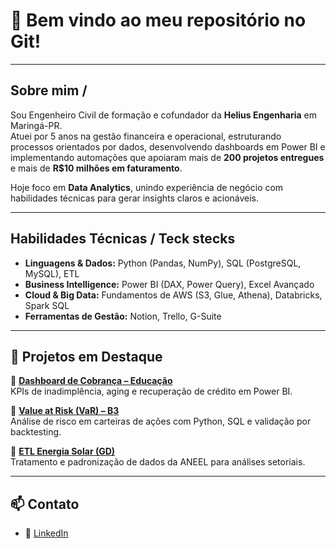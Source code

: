 # 👋 Bem vindo ao meu repositório no Git!
---

## Sobre mim / 
Sou Engenheiro Civil de formação e cofundador da **Helius Engenharia** em Maringá-PR.  
Atuei por 5 anos na gestão financeira e operacional, estruturando processos orientados por dados, desenvolvendo dashboards em Power BI e implementando automações que apoiaram mais de **200 projetos entregues** e mais de **R$10 milhões em faturamento**.  

Hoje foco em **Data Analytics**, unindo experiência de negócio com habilidades técnicas para gerar insights claros e acionáveis.

---

## Habilidades Técnicas / Teck stecks
- **Linguagens & Dados:** Python (Pandas, NumPy), SQL (PostgreSQL, MySQL), ETL  
- **Business Intelligence:** Power BI (DAX, Power Query), Excel Avançado  
- **Cloud & Big Data:** Fundamentos de AWS (S3, Glue, Athena), Databricks, Spark SQL  
- **Ferramentas de Gestão:** Notion, Trello, G-Suite  

---

## 📌 Projetos em Destaque
🔹 [**Dashboard de Cobrança – Educação**](#)  
KPIs de inadimplência, aging e recuperação de crédito em Power BI.  

🔹 [**Value at Risk (VaR) – B3**](#)  
Análise de risco em carteiras de ações com Python, SQL e validação por backtesting.  

🔹 [**ETL Energia Solar (GD)**](#)  
Tratamento e padronização de dados da ANEEL para análises setoriais.  

---

## 📫 Contato

- 💼 [LinkedIn](https://linkedin.com/in/SEULINK)  

